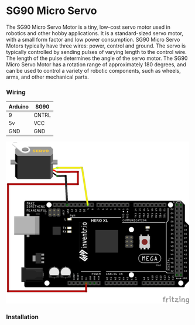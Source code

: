 # SG90 Micro Servo #

The SG90 Micro Servo Motor is a tiny, low-cost servo motor used in robotics and other hobby applications. It is a standard-sized servo motor, with a small form factor and low power consumption. SG90 Micro Servo Motors typically have three wires: power, control and ground.  The servo is typically controlled by sending pulses of varying length to the control wire. The length of the pulse determines the angle of the servo motor. The SG90 Micro Servo Motor has a rotation range of approximately 180 degrees, and can be used to control a variety of robotic components, such as wheels, arms, and other mechanical parts.

### Wiring
| Arduino | SG90 |
| --- | -- |
| 9 | CNTRL |
| 5v | VCC |
| GND | GND |

<img src="ServoMotor.png" width="500">

### Installation
